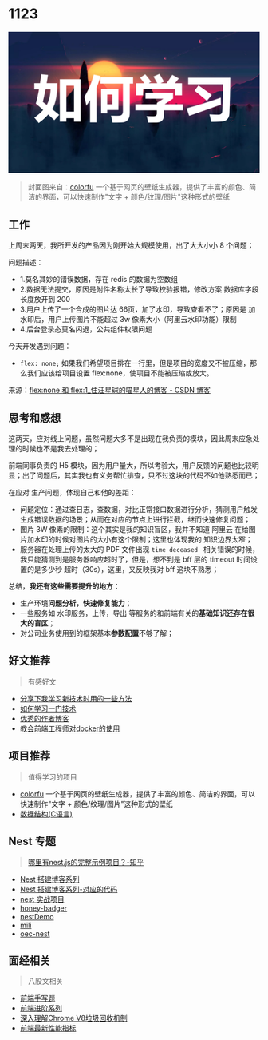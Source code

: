 
# 1123

![](./imgs/how-to-study.png)

> 封面图来自：[colorfu](https://colorfu.art) 一个基于网页的壁纸生成器，提供了丰富的颜色、简洁的界面，可以快速制作"文字 + 颜色/纹理/图片"这种形式的壁纸

## 工作

上周末两天，我所开发的产品因为刚开始大规模使用，出了大大小小 8 个问题；

问题描述：

- 1.莫名其妙的错误数据，存在 redis 的数据为空数组
- 2.数据无法提交，原因是附件名称太长了导致校验报错，修改方案 数据库字段长度放开到 200
- 3.用户上传了一个合成的图片达 66页，加了水印，导致查看不了；原因是 加水印后，用户上传图片不能超过 3w 像素大小（阿里云水印功能）限制
- 4.后台登录态莫名闪退，公共组件权限问题

今天开发遇到问题：

- `flex: none;` 如果我们希望项目排在一行里，但是项目的宽度又不被压缩，那么我们应该给项目设置 flex:none，使项目不能被压缩或放大。

来源：[flex:none 和 flex:1_住汪星球的喵星人的博客 - CSDN 博客](https://blog.csdn.net/weixin_43117402/article/details/104632042)


## 思考和感想

这两天，应对线上问题，虽然问题大多不是出现在我负责的模块，因此周末应急处理的时候也不是我去处理的；

前端同事负责的 H5 模块，因为用户量大，所以考验大，用户反馈的问题也比较明显；出了问题后，其实我也有义务帮忙排查，只不过这块的代码不如他熟悉而已；

在应对 生产问题，体现自己和他的差距：

- 问题定位：通过查日志，查数据，对比正常接口数据进行分析，猜测用户触发生成错误数据的场景；从而在对应的节点上进行拦截，继而快速修复问题；
- 图片 3W 像素的限制：这个其实是我的知识盲区，我并不知道 阿里云 在给图片加水印的时候对图片的大小有这个限制；这里也体现我的 知识边界太窄；
- 服务器在处理上传的太大的 PDF 文件出现 `time deceased ` 相关错误的时候，我只能猜测到是服务器响应超时了，但是，想不到是 bff 层的 timeout 时间设置的是多少秒 超时（30s），这里，又反映我对 bff 这块不熟悉；

总结，**我还有这些需要提升的地方**：

- 生产环境**问题分析，快速修复能力**；
- 一些服务如 水印服务，上传，导出 等服务的和前端有关的**基础知识还存在很大的盲区**；
- 对公司业务使用到的框架基本**参数配置**不够了解；


## 好文推荐
> 有感好文


- [分享下我学习新技术时用的一些方法](https://www.v2ex.com/t/816981#reply16)
- [如何学习一门技术](https://www.bmpi.dev/dev/how-to-learn-tech/)
- [优秀的作者博客](http://www.chengweiyang.cn/) 
- [教会前端工程师对docker的使用](https://juejin.cn/post/6844904135477690376) 

## 项目推荐
> 值得学习的项目

- [colorfu](https://colorfu.art/) 一个基于网页的壁纸生成器，提供了丰富的颜色、简洁的界面，可以快速制作"文字 + 颜色/纹理/图片"这种形式的壁纸
- [数据结构(C语言)](https://github.com/LookCos/learn-data-structures) 


## Nest 专题

> [哪里有nest.js的完整示例项目？-知乎](https://www.zhihu.com/question/328171275)

- [Nest 搭建博客系列](https://juejin.cn/post/6992097780487929870)
- [Nest 搭建博客系列-对应的代码](https://github.com/huihuipan/blog-serve)
- [nest 实战项目](https://github.com/nestjs/awesome-nestjs)
- [honey-badger](https://github.com/sxlwar/honey-badger)
- [nestDemo](https://github.com/FunnyLiu/nestDemo)
- [mili](https://github.com/shen100/mili)
- [oec-nest](https://github.com/yobett/oec-nest)


## 面经相关
> 八股文相关

- [前端手写题](https://juejin.cn/post/7033275515880341512#heading-22) 
- [前端进阶系列](https://yangbo5207.github.io/wutongluo/ji-chu-jin-jie-xi-lie/ba-3001-ke-li-hua.html)
- [深入理解Chrome V8垃圾回收机制](https://github.com/yacan8/blog/issues/33) 
- [前端最新性能指标](https://juejin.cn/post/6850037270729359367) 

